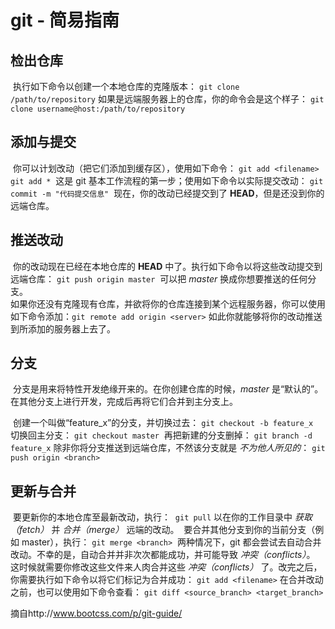 # git - 简易指南

## 检出仓库

​            执行如下命令以创建一个本地仓库的克隆版本：
​			`git clone /path/to/repository` 
​            如果是远端服务器上的仓库，你的命令会是这个样子：
​		`git clone username@host:/path/to/repository` 

## 添加与提交

​		    你可以计划改动（把它们添加到缓存区），使用如下命令：
​						`git add <filename>`
​						`git add *`
​            这是 git 基本工作流程的第一步；使用如下命令以实际提交改动：
​				`git commit -m "代码提交信息"`
​            现在，你的改动已经提交到了 **HEAD**，但是还没到你的远端仓库。 

## 推送改动

​            你的改动现在已经在本地仓库的 **HEAD** 中了。执行如下命令以将这些改动提交到远端仓库：
​				`git push origin master`
​            可以把 *master* 换成你想要推送的任何分支。             
​            如果你还没有克隆现有仓库，并欲将你的仓库连接到某个远程服务器，你可以使用如下命令添加：
​			`git remote add origin <server>`
​            如此你就能够将你的改动推送到所添加的服务器上去了。

## 分支

​    		分支是用来将特性开发绝缘开来的。在你创建仓库的时候，*master* 是“默认的”。在其他分支上进行开发，完成后再将它们合并到主分支上。		 

​            创建一个叫做“feature_x”的分支，并切换过去：
​			`git checkout -b feature_x`
​            切换回主分支：
​			`git checkout master`
​            再把新建的分支删掉：
​			`git branch -d feature_x`
​			除非你将分支推送到远端仓库，不然该分支就是 *不为他人所见的*：
​			`git push origin <branch>` 

## 更新与合并

​            要更新你的本地仓库至最新改动，执行：
​			`git pull`
​            以在你的工作目录中 *获取（fetch）* 并 *合并（merge）* 远端的改动。
​            要合并其他分支到你的当前分支（例如 master），执行：
​			`git merge <branch>`
​            两种情况下，git 都会尝试去自动合并改动。不幸的是，自动合并并非次次都能成功，并可能导致 *冲突（conflicts）*。            这时候就需要你修改这些文件来人肉合并这些 *冲突（conflicts）* 了。改完之后，你需要执行如下命令以将它们标记为合并成功：
​			`git add <filename>`
​            在合并改动之前，也可以使用如下命令查看：
​			`git diff <source_branch> <target_branch>` 



摘自http://www.bootcss.com/p/git-guide/